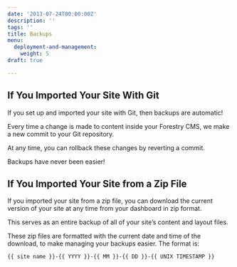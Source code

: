 ```yaml
---
date: '2013-07-24T00:00:00Z'
description: ''
tags: ''
title: Backups
menu:
  deployment-and-management:
    weight: 5
draft: true

---
```

## If You Imported Your Site With Git
If you set up and imported your site with Git, then backups are automatic!

Every time a change is made to content inside your Forestry CMS, we make a new commit to your Git repository. 

At any time, you can rollback these changes by reverting a commit.

Backups have never been easier!

## If You Imported Your Site from a Zip File
If you imported your site from a zip file, you can download the current version of your site at any time from your dashboard in zip format. 

This serves as an entire backup of all of your site’s content and layout files.

These zip files are formatted with the current date and time of the download, to make managing your backups easier. The format is:

	{{ site name }}-{{ YYYY }}-{{ MM }}-{{ DD }}-{{ UNIX TIMESTAMP }}